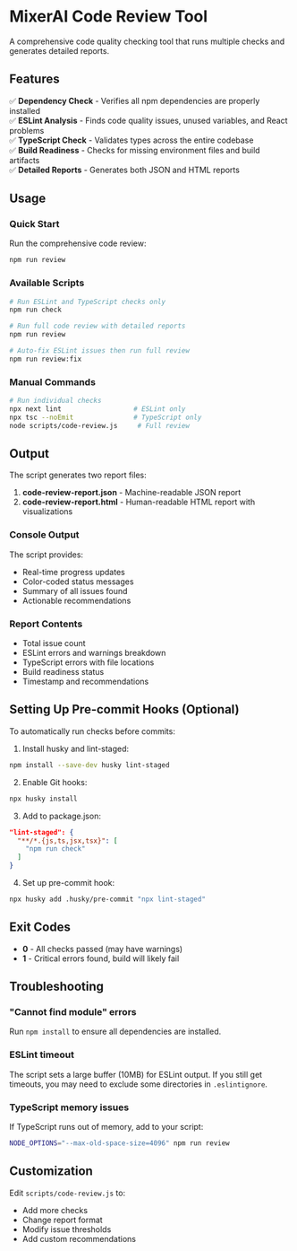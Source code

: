 # MixerAI Code Review Tool

A comprehensive code quality checking tool that runs multiple checks and generates detailed reports.

## Features

✅ **Dependency Check** - Verifies all npm dependencies are properly installed  
✅ **ESLint Analysis** - Finds code quality issues, unused variables, and React problems  
✅ **TypeScript Check** - Validates types across the entire codebase  
✅ **Build Readiness** - Checks for missing environment files and build artifacts  
✅ **Detailed Reports** - Generates both JSON and HTML reports  

## Usage

### Quick Start

Run the comprehensive code review:
```bash
npm run review
```

### Available Scripts

```bash
# Run ESLint and TypeScript checks only
npm run check

# Run full code review with detailed reports
npm run review

# Auto-fix ESLint issues then run full review
npm run review:fix
```

### Manual Commands

```bash
# Run individual checks
npx next lint                  # ESLint only
npx tsc --noEmit               # TypeScript only
node scripts/code-review.js     # Full review
```

## Output

The script generates two report files:

1. **code-review-report.json** - Machine-readable JSON report
2. **code-review-report.html** - Human-readable HTML report with visualizations

### Console Output

The script provides:
- Real-time progress updates
- Color-coded status messages
- Summary of all issues found
- Actionable recommendations

### Report Contents

- Total issue count
- ESLint errors and warnings breakdown
- TypeScript errors with file locations
- Build readiness status
- Timestamp and recommendations

## Setting Up Pre-commit Hooks (Optional)

To automatically run checks before commits:

1. Install husky and lint-staged:
```bash
npm install --save-dev husky lint-staged
```

2. Enable Git hooks:
```bash
npx husky install
```

3. Add to package.json:
```json
"lint-staged": {
  "**/*.{js,ts,jsx,tsx}": [
    "npm run check"
  ]
}
```

4. Set up pre-commit hook:
```bash
npx husky add .husky/pre-commit "npx lint-staged"
```

## Exit Codes

- **0** - All checks passed (may have warnings)
- **1** - Critical errors found, build will likely fail

## Troubleshooting

### "Cannot find module" errors
Run `npm install` to ensure all dependencies are installed.

### ESLint timeout
The script sets a large buffer (10MB) for ESLint output. If you still get timeouts, you may need to exclude some directories in `.eslintignore`.

### TypeScript memory issues
If TypeScript runs out of memory, add to your script:
```bash
NODE_OPTIONS="--max-old-space-size=4096" npm run review
```

## Customization

Edit `scripts/code-review.js` to:
- Add more checks
- Change report format
- Modify issue thresholds
- Add custom recommendations